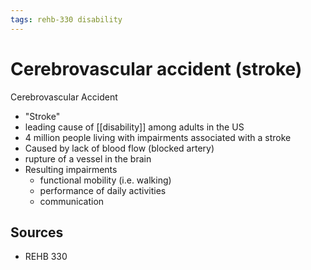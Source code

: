 ```yaml
---
tags: rehb-330 disability
---
```


# Cerebrovascular accident (stroke)

Cerebrovascular Accident

- "Stroke"
- leading cause of [[disability]] among adults in the US
- 4 million people living with impairments associated with a stroke
- Caused by lack of blood flow (blocked artery)
- rupture of a vessel in the brain
- Resulting impairments
  - functional mobility (i.e. walking)
  - performance of daily activities
  - communication

## Sources

- REHB 330

